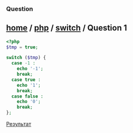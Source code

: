 ### Question
[home][go-home] / [php][go-php] / [switch][go-switch] / **Question 1**
---
```php
<?php
$tmp = true;

switch ($tmp) {
  case -1 :
    echo '-1';
    break;
  case true :
    echo '1';
    break;
  case false :
    echo '0';
    break;
};
```

[Результат][result]

[result]: ./answer-1.md
[go-switch]: ./index.md
[go-php]: ../index.md
[go-home]: ../../index.md
